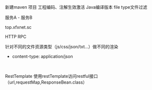 新建maven 项目
工程编码、注解生效激活 Java编译版本 file type文件过滤

服务A   -   服务B

top.xfxnet.sc

HTTP
RPC


针对不同的文件资源类型（js/css/json/txt...）做不同的渲染
- content-type: application/json


<component name="RunDashboard">
    <option name="configurationTypes">
      <set>
        <option value="SpringBootApplicationConfigurationType" />
      </set>
    </option>
</component>

RestTemplate
使用restTemplate访问restful接口
（url,requestMap,ResponseBean.class）